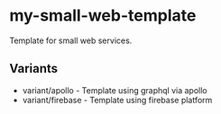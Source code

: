 # my-small-web-template

Template for small web services.

## Variants

- variant/apollo - Template using graphql via apollo
- variant/firebase - Template using firebase platform

